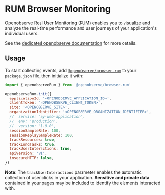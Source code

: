 # RUM Browser Monitoring

Openobserve Real User Monitoring (RUM) enables you to visualize and analyze the real-time performance and user journeys of your application's individual users.

See the [dedicated openobserve documentation][1] for more details.

## Usage

To start collecting events, add [`@openobserve/browser-rum`][2] to your `package.json` file, then initialize it with:

```javascript
import { openobserveRum } from '@openobserve/browser-rum'

openobserveRum.init({
  applicationId: '<OPENOBSERVE_APPLICATION_ID>',
  clientToken: '<OPENOBSERVE_CLIENT_TOKEN>',
  site: '<OPENOBSERVE_SITE>',
  organizationIdentifier: '<OPENOBSERVE_ORGANIZATION_IDENTIFIER>',
  //  service: 'my-web-application',
  //  env: 'production',
  //  version: '1.0.0',
  sessionSampleRate: 100,
  sessionReplaySampleRate: 100,
  trackResources: true,
  trackLongTasks: true,
  trackUserInteractions: true,
  apiVersion: 'v1',
  insecureHTTP: false,
})
```

**Note**: The `trackUserInteractions` parameter enables the automatic collection of user clicks in your application. **Sensitive and private data** contained in your pages may be included to identify the elements interacted with.

<!-- Note: all URLs should be absolute -->

[1]: https://docs.datadoghq.com/real_user_monitoring/browser
[2]: https://www.npmjs.com/package/@openobserve/browser-rum

